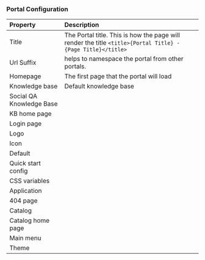 ### Portal Configuration

| Property | Description |
| :------ | :----------- |
| Title   | The Portal title. This is how the page will render the title ```<title>{Portal Title} - {Page Title}</title>``` |
| Url Suffix | helps to namespace the portal from other portals. |
| Homepage    | The first page that the portal will load |
| Knowledge base | Default knowledge base |
| Social QA Knowledge Base| |
| KB home page | |
| Login page| |
| Logo | |
| Icon| |
| Default | |
| Quick start config | |
| CSS variables | |
| Application| |
| 404 page| |
| Catalog| |
| Catalog home page | |
| Main menu | |
| Theme| |
